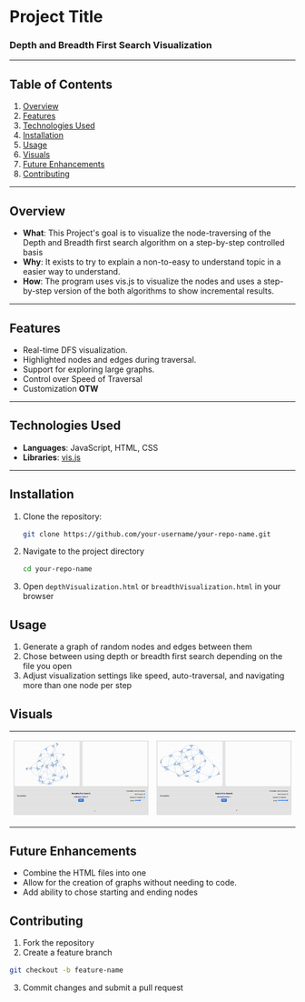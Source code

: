# Project Title
<h3>Depth and Breadth First Search Visualization</h3>

---

## Table of Contents
1. [Overview](#overview)
2. [Features](#features)
3. [Technologies Used](#technologies-used)
4. [Installation](#installation)
5. [Usage](#usage)
6. [Visuals](#visuals)
7. [Future Enhancements](#future-enhancements)
8. [Contributing](#contributing)

---

## Overview
- **What**: This Project's goal is to visualize the node-traversing of the Depth and Breadth first search algorithm on a step-by-step controlled basis
- **Why**: It exists to try to explain a non-to-easy to understand topic in a easier way to understand.
- **How**: The program uses vis.js to visualize the nodes and uses a step-by-step version of the both algorithms to show incremental results.

---

## Features
- Real-time DFS visualization.
- Highlighted nodes and edges during traversal.
- Support for exploring large graphs.
- Control over Speed of Traversal
- Customization <b>OTW</b>
---

## Technologies Used
- **Languages**: JavaScript, HTML, CSS
- **Libraries**: [vis.js](https://github.com/visjs)

---

## Installation
1. Clone the repository:
   ```bash
   git clone https://github.com/your-username/your-repo-name.git
   ```
2. Navigate to the project directory
    ```bash
    cd your-repo-name
    ```
3. Open ```depthVisualization.html``` or ```breadthVisualization.html``` in your browser

## Usage 
1. Generate a graph of random nodes and edges between them
2. Chose between using depth or breadth first search depending on the file you open
3. Adjust visualization settings like speed, auto-traversal, and navigating more than one node per step


## Visuals
<table>
    <tr>
        <td>

![alt text](assets/imgs/breadth.gif)
        </td>
        <td>

![alt text](assets/imgs/depth.gif)
        </td>
    </tr>
</table>

## Future Enhancements
- Combine the HTML files into one
- Allow for the creation of graphs without needing to code.
- Add ability to chose starting and ending nodes

## Contributing
1. Fork the repository
2. Create a feature branch
```bash
git checkout -b feature-name
```
3. Commit changes and submit a pull request


